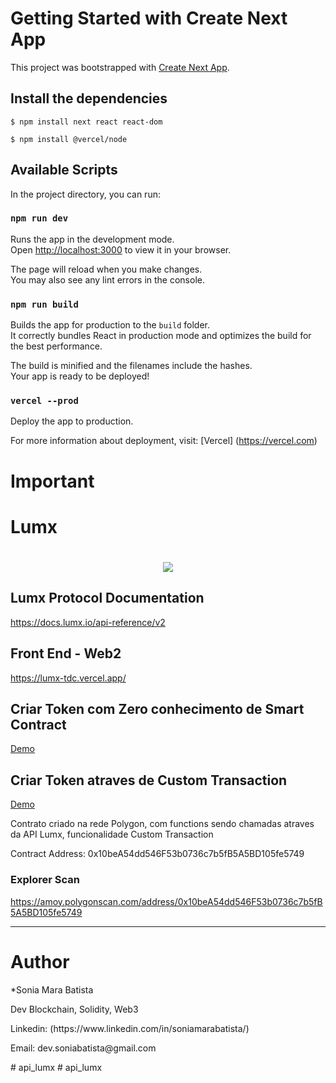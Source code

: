 # Getting Started with Create Next App

This project was bootstrapped with [Create Next App](https://nextjs.org/learn-pages-router/basics/create-nextjs-app/setup).


## Install the dependencies

```shell
$ npm install next react react-dom
```

```shell
$ npm install @vercel/node
```

## Available Scripts

In the project directory, you can run:

### `npm run dev`

Runs the app in the development mode.\
Open [http://localhost:3000](http://localhost:3000) to view it in your browser.

The page will reload when you make changes.\
You may also see any lint errors in the console.

### `npm run build`

Builds the app for production to the `build` folder.\
It correctly bundles React in production mode and optimizes the build for the best performance.

The build is minified and the filenames include the hashes.\
Your app is ready to be deployed!

### `vercel --prod`
Deploy the app to production.

For more information about deployment, visit: [Vercel] (https://vercel.com)

# Important


# Lumx
<h1 align="center"> 
    <img src="/public/lumx.png">
</h1>

## Lumx Protocol Documentation
https://docs.lumx.io/api-reference/v2


## Front End - Web2 
https://lumx-tdc.vercel.app/


## Criar Token com Zero conhecimento de Smart Contract 
<p><a href= "https://www.loom.com/share/547878f4f45e41fc9d14c5fb5c4fcbd6?sid=5e1af2be-e0de-4fa9-8dc1-224957230b58"> 
Demo  
</a> </p>

## Criar Token atraves de Custom Transaction
<p><a href= "https://www.loom.com/share/547878f4f45e41fc9d14c5fb5c4fcbd6?sid=5e1af2be-e0de-4fa9-8dc1-224957230b58"> 
Demo
</a> </p>
Contrato criado na rede Polygon, com functions sendo chamadas atraves da API Lumx, funcionalidade Custom Transaction
<p>Contract Address: 0x10beA54dd546F53b0736c7b5fB5A5BD105fe5749</p>

### Explorer Scan
https://amoy.polygonscan.com/address/0x10beA54dd546F53b0736c7b5fB5A5BD105fe5749
</p>
<hr/>

# Author
*Sonia Mara Batista
<p>Dev Blockchain, Solidity, Web3 </p>
<p>Linkedin: (https://www.linkedin.com/in/soniamarabatista/) </p>
<p>Email: dev.soniabatista@gmail.com </p>
# api_lumx
# api_lumx
